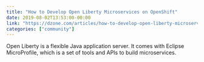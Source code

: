 ```yaml
---
title: "How to Develop Open Liberty Microservices on OpenShift"
date: 2019-08-02T13:53:00-00:00
link: "https://dzone.com/articles/how-to-develop-open-liberty-microservices-on-opens"
categories: ["community"]
---
```


Open Liberty is a flexible Java application server. It comes with Eclipse MicroProfile, which is a set of tools and APIs to build microservices.
